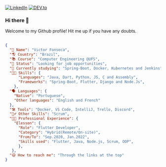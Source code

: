 [![LinkedIn][linkedin-shield]][linkedin-url]  [![DEV.to][devto-shield]][devto-url]   

### Hi there 👋

Welcome to my Github profile! Hit me up if you have any doubts.
<br/><br/>
<!-- 🔭 Looking for job opportunities.

💻 My skills include Flutter/Dart, Java, Python, HTML/CSS/JS, C and Assembly.

🌱 I’m currently studying Spring/Spring Boot.
 -->
<!-- 📫 How to reach me:  -->
```json
{
  "🧔 Name": "Victor Fonseca",
  "🌎 Country": "Brazil",
  "📚 Course": "Computer Engineering @UFS",
  "🔭 Status": "Looking for job opportunities",
  "🌱 Currently studying": "Spring-Boot, Docker, Kubernetes and Jenkins",
  "👨‍💻 Skills": {
      "Languages": "Java, Dart, Python, JS, C and Assembly",
      "Frameworks": "Spring-Boot, Flutter, Django and Node.Js",
    },
  "🗣️ Languages": {
    "Native": "Portuguese",
    "Other languages": "English and French"
  },
  "🛠️ Tools": "Docker, VS Code, IntelliJ, Trello, Discord",
  "🧙‍♂️ Other Skills": "Scrum",
  "👨‍💼 Professional Experience": {
    "Elesson": {
      "Role": "Flutter Developer",
      "Category": "Hybrid(Remote/On-site)",
      "From/To": "Sep.2020, Jan.2022",
      "Skills used": "Flutter, Java, Node.js, Scrum, OOP",
      },
   },
  "😄 How to reach me": "Through the links at the top"
}
```

<!-- [<img src="https://github.com/FortAwesome/Font-Awesome/blob/master/svgs/brands/linkedin.svg" width=35 alt="Victor's LinkedIn">](https://www.linkedin.com/in/victorfa/)
[<img src="https://github.com/FortAwesome/Font-Awesome/blob/master/svgs/brands/github-square.svg" width=35 alt="Victor's landing page">](https://farvic.github.io/)
[<img src="https://github.com/FortAwesome/Font-Awesome/blob/master/svgs/brands/dev.svg" width=35 alt="Victor's dev.to">](https://dev.to/farvic) -->


[linkedin-shield]: https://img.shields.io/badge/-LinkedIn-blue.svg?style=for-the-badge
[linkedin-url]: https://linkedin.com/in/victorfa
[devto-shield]: https://img.shields.io/badge/-Dev-To.svg?style=for-the-badge&logo=dev.to&color=black
[devto-url]: https://dev.to/farvic
<!--
[<img src="https://github.com/FortAwesome/Font-Awesome/blob/master/svgs/brands/twitter-square.svg" width=35 alt="Victor's Twitter">](https://www.twitter.com/vicommit/)
-->



<!--
**farvic/farvic** is a ✨ _special_ ✨ repository because its `README.md` (this file) appears on your GitHub profile.

My journey as a developer did not start with a "Hello World". In fact, it all started when I decided do create a Ragnarok Online game server. There I had my first contact with PHP, MySQL, Apache and C. I learned how to write my first script looking for patterns in the files of other NPC's (Non-Player Character).

- 🔭 I’m currently working on ...
- 🌱 I’m currently learning HTML, CSS, Javascript, PHP and Django.
- 💻 My skills include Python, Flutter, Java and C.
- 👯 I’m looking to collaborate on ...
- 🤔 I’m looking for help with ...
- 💬 Ask me about ...
- 📫 How to reach me: ...
- 😄 Pronouns: ...
- ⚡ Fun fact: ...
-->
